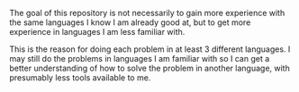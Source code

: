 The goal of this repository is not necessarily to gain more experience with the same languages I know I am already good at, but to get more experience in languages I am less familiar with.

This is the reason for doing each problem in at least 3 different languages. I may still do the problems in languages I am familiar with so I can get a better understanding of how to solve the problem in another language, with presumably less tools available to me.
